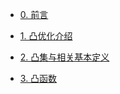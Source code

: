 <!-- docs/learning_notes/Convex_Optimization/_sidebar.md -->

- [0. 前言](/learning_notes/Convex_Optimization/0_intro.md)

- [1. 凸优化介绍](/learning_notes/Convex_Optimization/1.md)
- [2. 凸集与相关基本定义](/learning_notes/Convex_Optimization/2.md)
- [3. 凸函数](/learning_notes/Convex_Optimization/3.md)

